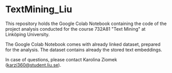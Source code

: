 # TextMining_Liu

This repository holds the Google Colab Notebook containing the code of the project analysis conducted for the course 732A81 "Text Mining" at Linköping University. 

The Google Colab Notebook comes with already linked dataset, prepared for the analysis. The dataset contains already the stored text embeddings. 

In case of questions, please contact Karolina Ziomek (karzi360@student.liu.se). 
